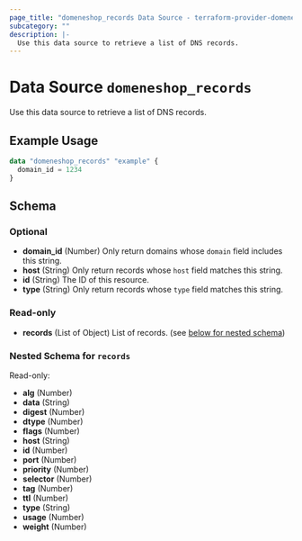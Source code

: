 ```yaml
---
page_title: "domeneshop_records Data Source - terraform-provider-domeneshop"
subcategory: ""
description: |-
  Use this data source to retrieve a list of DNS records.
---
```


# Data Source `domeneshop_records`

Use this data source to retrieve a list of DNS records.

## Example Usage

```terraform
data "domeneshop_records" "example" {
  domain_id = 1234
}
```

## Schema

### Optional

- **domain_id** (Number) Only return domains whose `domain` field includes this string.
- **host** (String) Only return records whose `host` field matches this string.
- **id** (String) The ID of this resource.
- **type** (String) Only return records whose `type` field matches this string.

### Read-only

- **records** (List of Object) List of records. (see [below for nested schema](#nestedatt--records))

<a id="nestedatt--records"></a>
### Nested Schema for `records`

Read-only:

- **alg** (Number)
- **data** (String)
- **digest** (Number)
- **dtype** (Number)
- **flags** (Number)
- **host** (String)
- **id** (Number)
- **port** (Number)
- **priority** (Number)
- **selector** (Number)
- **tag** (Number)
- **ttl** (Number)
- **type** (String)
- **usage** (Number)
- **weight** (Number)


